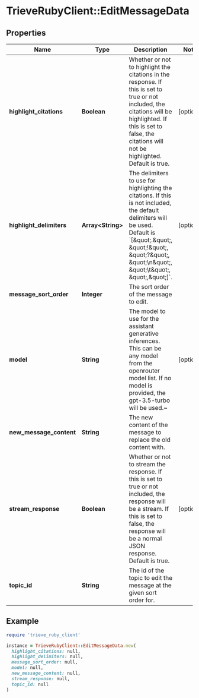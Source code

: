 # TrieveRubyClient::EditMessageData

## Properties

| Name | Type | Description | Notes |
| ---- | ---- | ----------- | ----- |
| **highlight_citations** | **Boolean** | Whether or not to highlight the citations in the response. If this is set to true or not included, the citations will be highlighted. If this is set to false, the citations will not be highlighted. Default is true. | [optional] |
| **highlight_delimiters** | **Array&lt;String&gt;** | The delimiters to use for highlighting the citations. If this is not included, the default delimiters will be used. Default is &#x60;[\&quot;.\&quot;, \&quot;!\&quot;, \&quot;?\&quot;, \&quot;\\n\&quot;, \&quot;\\t\&quot;, \&quot;,\&quot;]&#x60;. | [optional] |
| **message_sort_order** | **Integer** | The sort order of the message to edit. |  |
| **model** | **String** | The model to use for the assistant generative inferences. This can be any model from the openrouter model list. If no model is provided, the gpt-3.5-turbo will be used.~ | [optional] |
| **new_message_content** | **String** | The new content of the message to replace the old content with. |  |
| **stream_response** | **Boolean** | Whether or not to stream the response. If this is set to true or not included, the response will be a stream. If this is set to false, the response will be a normal JSON response. Default is true. | [optional] |
| **topic_id** | **String** | The id of the topic to edit the message at the given sort order for. |  |

## Example

```ruby
require 'trieve_ruby_client'

instance = TrieveRubyClient::EditMessageData.new(
  highlight_citations: null,
  highlight_delimiters: null,
  message_sort_order: null,
  model: null,
  new_message_content: null,
  stream_response: null,
  topic_id: null
)
```

